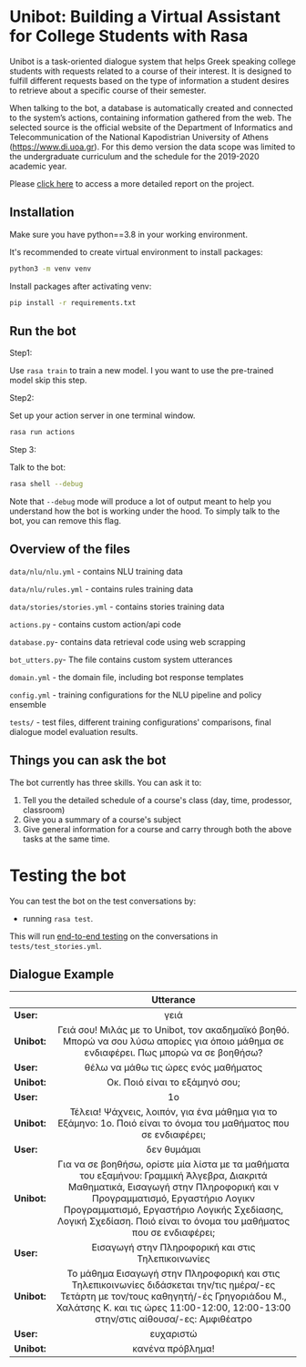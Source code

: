 # Unibot: Building a Virtual Assistant for College Students with Rasa

Unibot is a task-oriented dialogue system that helps Greek speaking college students with requests related to a course of their interest. It is designed to fulfill different requests based on the type of information a student desires to retrieve about a specific course of their semester. 

When talking to the bot, a database is automatically created and connected to the system’s actions, containing information gathered from the web. The selected source is the official website of the Department of Informatics and Telecommunication of the National Kapodistrian University of Athens (https://www.di.uoa.gr). For this demo version the data scope was limited to the undergraduate curriculum and the schedule for the 2019-2020 academic year.

Please [click here](https://drive.google.com/file/d/16h3I6WvgVz6VmVbbYQcY44ZhkGqMFDl5/) to access a more detailed report on the project.

## Installation 

Make sure you have python==3.8 in your working environment.

 It's recommended to create virtual environment to install packages:

 ```bash
 python3 -m venv venv
 ```
Install packages after activating venv:

```bash
pip install -r requirements.txt
```
## Run the bot

Step1:
 
Use `rasa train` to train a new model. I you want to use the pre-trained model skip this step.

Step2: 

Set up your action server in one terminal window.

```bash
rasa run actions
```

Step 3: 

Talk to the bot:

```bash
rasa shell --debug
```

Note that `--debug` mode will produce a lot of output meant to help you understand how the bot is working under the hood. To simply talk to the bot, you can remove this flag.

## Overview of the files

`data/nlu/nlu.yml` - contains NLU training data

`data/nlu/rules.yml` - contains rules training data

`data/stories/stories.yml` - contains stories training data

`actions.py` - contains custom action/api code

`database.py`- contains data retrieval code using web scrapping 

`bot_utters.py`- The file contains custom system utterances 

`domain.yml` - the domain file, including bot response templates

`config.yml` - training configurations for the NLU pipeline and policy ensemble

`tests/` - test files, different training configurations' comparisons, final dialogue model evaluation results.



## Things you can ask the bot

The bot currently has three skills. You can ask it to:
1. Tell you the detailed schedule of a course's class (day, time, prodessor, classroom)
2. Give you a summary of a course's subject
3. Give general information for a course and carry through both the above tasks at the same time.

# Testing the bot

You can test the bot on the test conversations by:

- running  `rasa test`.

This will run [end-to-end testing](https://rasa.com/docs/rasa/user-guide/testing-your-assistant/#end-to-end-testing) on the conversations in `tests/test_stories.yml`.

## Dialogue Example

|      | Utterance |
| :---        |    :----:   |
| **User:**      | γειά     |
| **Unibot:** | Γειά σου! Μιλάς με το Unibot, τον ακαδημαϊκό βοηθό. Μπορώ να σου λύσω απορίες για όποιο μάθημα σε ενδιαφέρει. Πως μπορώ να σε βοηθήσω?        |
| **User:**      | θέλω να μάθω τις ώρες ενός μαθήματος      |
| **Unibot:** | Οκ. Ποιό είναι το εξάμηνό σου;      |
| **User:**      | 1ο       |
| **Unibot:** | Τέλεια! Ψάχνεις, λοιπόν, για ένα μάθημα για το Εξάμηνο: 1ο. Ποιό είναι το όνομα του μαθήματος που σε ενδιαφέρει;      |
| **User:**   | δεν θυμάμαι |
| **Unibot:**      | Για να σε βοηθήσω, ορίστε μία λίστα με τα μαθήματα του εξαμήνου: Γραμμική Άλγεβρα, Διακριτά Μαθηματικά, Εισαγωγή στην Πληροφορική και ν Προγραμματισμό, Εργαστήριο Λογικν Προγραμματισμό, Εργαστήριο Λογικής Σχεδίασης, Λογική Σχεδίαση. Ποιό είναι το όνομα του μαθήματος που σε ενδιαφέρει;    |
| **User:** | Εισαγωγή στην Πληροφορική και στις Τηλεπικοινωνίες       |
| **Unibot:** | To μάθημα Εισαγωγή στην Πληροφορική και στις Τηλεπικοινωνίες διδάσκεται την/τις ημέρα/-ες Τετάρτη με τον/τους καθηγητή/-ές Γρηγοριάδου Μ., Χαλάτσης Κ. και τις ώρες 11:00-12:00, 12:00-13:00  στην/στις αίθουσα/-ες: Αμφιθέατρο |
| **User:** | ευχαριστώ |
| **Unibot:** | κανένα πρόβλημα! |

